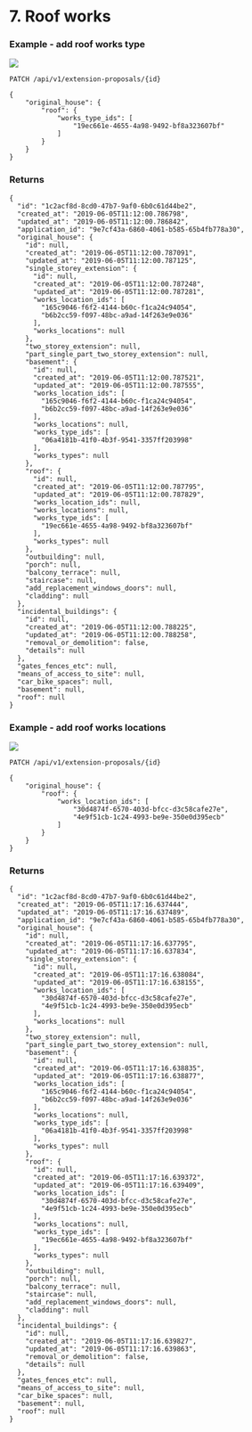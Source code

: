 # 7. Roof works


### Example - add roof works type

![](/static/screen8.png)

`PATCH /api/v1/extension-proposals/{id}`

    {
        "original_house": {
            "roof": {
                "works_type_ids": [
                    "19ec661e-4655-4a98-9492-bf8a323607bf"
                ]
            }
        }
    }


### Returns

    {
      "id": "1c2acf8d-8cd0-47b7-9af0-6b0c61d44be2",
      "created_at": "2019-06-05T11:12:00.786798",
      "updated_at": "2019-06-05T11:12:00.786842",
      "application_id": "9e7cf43a-6860-4061-b585-65b4fb778a30",
      "original_house": {
        "id": null,
        "created_at": "2019-06-05T11:12:00.787091",
        "updated_at": "2019-06-05T11:12:00.787125",
        "single_storey_extension": {
          "id": null,
          "created_at": "2019-06-05T11:12:00.787248",
          "updated_at": "2019-06-05T11:12:00.787281",
          "works_location_ids": [
            "165c9046-f6f2-4144-b60c-f1ca24c94054",
            "b6b2cc59-f097-48bc-a9ad-14f263e9e036"
          ],
          "works_locations": null
        },
        "two_storey_extension": null,
        "part_single_part_two_storey_extension": null,
        "basement": {
          "id": null,
          "created_at": "2019-06-05T11:12:00.787521",
          "updated_at": "2019-06-05T11:12:00.787555",
          "works_location_ids": [
            "165c9046-f6f2-4144-b60c-f1ca24c94054",
            "b6b2cc59-f097-48bc-a9ad-14f263e9e036"
          ],
          "works_locations": null,
          "works_type_ids": [
            "06a4181b-41f0-4b3f-9541-3357ff203998"
          ],
          "works_types": null
        },
        "roof": {
          "id": null,
          "created_at": "2019-06-05T11:12:00.787795",
          "updated_at": "2019-06-05T11:12:00.787829",
          "works_location_ids": null,
          "works_locations": null,
          "works_type_ids": [
            "19ec661e-4655-4a98-9492-bf8a323607bf"
          ],
          "works_types": null
        },
        "outbuilding": null,
        "porch": null,
        "balcony_terrace": null,
        "staircase": null,
        "add_replacement_windows_doors": null,
        "cladding": null
      },
      "incidental_buildings": {
        "id": null,
        "created_at": "2019-06-05T11:12:00.788225",
        "updated_at": "2019-06-05T11:12:00.788258",
        "removal_or_demolition": false,
        "details": null
      },
      "gates_fences_etc": null,
      "means_of_access_to_site": null,
      "car_bike_spaces": null,
      "basement": null,
      "roof": null
    }

### Example - add roof works locations

![](/static/screen9.png)

`PATCH /api/v1/extension-proposals/{id}`

    {
        "original_house": {
            "roof": {
                "works_location_ids": [
                    "30d4874f-6570-403d-bfcc-d3c58cafe27e",
                    "4e9f51cb-1c24-4993-be9e-350e0d395ecb"
                ]
            }
        }
    }


### Returns

    {
      "id": "1c2acf8d-8cd0-47b7-9af0-6b0c61d44be2",
      "created_at": "2019-06-05T11:17:16.637444",
      "updated_at": "2019-06-05T11:17:16.637489",
      "application_id": "9e7cf43a-6860-4061-b585-65b4fb778a30",
      "original_house": {
        "id": null,
        "created_at": "2019-06-05T11:17:16.637795",
        "updated_at": "2019-06-05T11:17:16.637834",
        "single_storey_extension": {
          "id": null,
          "created_at": "2019-06-05T11:17:16.638084",
          "updated_at": "2019-06-05T11:17:16.638155",
          "works_location_ids": [
            "30d4874f-6570-403d-bfcc-d3c58cafe27e",
            "4e9f51cb-1c24-4993-be9e-350e0d395ecb"
          ],
          "works_locations": null
        },
        "two_storey_extension": null,
        "part_single_part_two_storey_extension": null,
        "basement": {
          "id": null,
          "created_at": "2019-06-05T11:17:16.638835",
          "updated_at": "2019-06-05T11:17:16.638877",
          "works_location_ids": [
            "165c9046-f6f2-4144-b60c-f1ca24c94054",
            "b6b2cc59-f097-48bc-a9ad-14f263e9e036"
          ],
          "works_locations": null,
          "works_type_ids": [
            "06a4181b-41f0-4b3f-9541-3357ff203998"
          ],
          "works_types": null
        },
        "roof": {
          "id": null,
          "created_at": "2019-06-05T11:17:16.639372",
          "updated_at": "2019-06-05T11:17:16.639409",
          "works_location_ids": [
            "30d4874f-6570-403d-bfcc-d3c58cafe27e",
            "4e9f51cb-1c24-4993-be9e-350e0d395ecb"
          ],
          "works_locations": null,
          "works_type_ids": [
            "19ec661e-4655-4a98-9492-bf8a323607bf"
          ],
          "works_types": null
        },
        "outbuilding": null,
        "porch": null,
        "balcony_terrace": null,
        "staircase": null,
        "add_replacement_windows_doors": null,
        "cladding": null
      },
      "incidental_buildings": {
        "id": null,
        "created_at": "2019-06-05T11:17:16.639827",
        "updated_at": "2019-06-05T11:17:16.639863",
        "removal_or_demolition": false,
        "details": null
      },
      "gates_fences_etc": null,
      "means_of_access_to_site": null,
      "car_bike_spaces": null,
      "basement": null,
      "roof": null
    }


